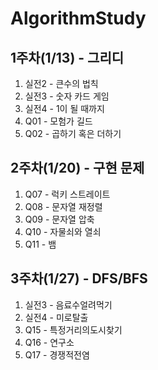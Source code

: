 # AlgorithmStudy
## 1주차(1/13) - 그리디
1. 실전2 - 큰수의 법칙
2. 실전3 - 숫자 카드 게임
3. 실전4 - 1이 될 때까지
4. Q01 - 모험가 길드
5. Q02 - 곱하기 혹은 더하기

## 2주차(1/20) - 구현 문제
1. Q07 - 럭키 스트레이트
2. Q08 - 문자열 재정렬
3. Q09 - 문자열 압축
4. Q10 - 자물쇠와 열쇠
5. Q11 - 뱀

## 3주차(1/27) - DFS/BFS
1. 실전3 - 음료수얼려먹기
2. 실전4 - 미로탈출
3. Q15 - 특정거리의도시찾기
4. Q16 - 연구소
5. Q17 - 경쟁적전염
